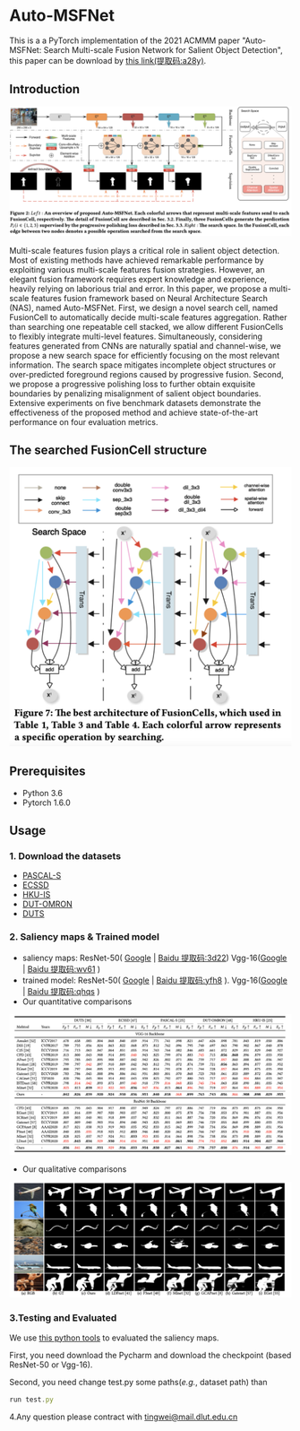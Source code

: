 # Auto-MSFNet

This is a a PyTorch implementation of the 2021 ACMMM paper "Auto-MSFNet: Search Multi-scale Fusion Network for Salient Object Detection", this paper can be download by [this link(提取码:a28y)](https://pan.baidu.com/s/14mLCSHXtnuXkjCmuu_9g8A).

## Introduction

![images/1.png](images/1.png)

Multi-scale features fusion plays a critical role in salient object detection. Most of existing methods have achieved remarkable performance by exploiting various multi-scale features fusion strategies. However, an elegant fusion framework requires expert knowledge and experience, heavily relying on laborious trial and error. In this paper, we propose a multi-scale features fusion framework based on Neural Architecture Search (NAS), named Auto-MSFNet. First, we design a novel search cell, named FusionCell to automatically decide multi-scale features aggregation. Rather than searching one repeatable cell stacked, we allow different FusionCells to flexibly integrate multi-level features. Simultaneously, considering features generated from CNNs are naturally spatial and channel-wise, we propose a new search space for efficiently focusing on the most relevant information. The search space mitigates incomplete object structures or over-predicted foreground regions caused by progressive fusion. Second, we propose a progressive polishing loss to further obtain exquisite boundaries by penalizing misalignment of salient object boundaries. Extensive experiments on five benchmark datasets demonstrate the effectiveness of the proposed method and achieve state-of-the-art performance on four evaluation metrics.

## The searched FusionCell structure

![images/2.png](images/2.png)

## Prerequisites

- Python 3.6
- Pytorch 1.6.0

## Usage

### 1. Download the datasets

- [PASCAL-S](http://cbi.gatech.edu/salobj/)
- [ECSSD](http://www.cse.cuhk.edu.hk/leojia/projects/hsaliency/dataset.html)
- [HKU-IS](https://i.cs.hku.hk/~gbli/deep_saliency.html)
- [DUT-OMRON](http://saliencydetection.net/dut-omron/)
- [DUTS](http://saliencydetection.net/duts/)

### 2. Saliency maps & Trained model

- saliency maps: ResNet-50( [Google](https://drive.google.com/file/d/1sX5NBhiFBj5SMgGvBYhPCTUsHi8XxwzA/view?usp=sharing) | [Baidu 提取码:3d22](https://pan.baidu.com/s/1eV8t5pDYnahIIV1gzhgEjg))     Vgg-16([Google](https://drive.google.com/file/d/1N8VqS0fGzmb81f4nG66ot7sNMsIKCUkh/view?usp=sharing) | [Baidu 提取码:wv61](https://pan.baidu.com/s/1ErQz8m4GH3Q4D6aDoaW14A) )
- trained model: ResNet-50( [Google](https://drive.google.com/file/d/1TkJOvCNBuOjydzW-ceJBfkyCutFbYbrc/view?usp=sharing) | [Baidu 提取码:yfh8](https://pan.baidu.com/s/12S43JG4bce4cgN47D5rUnw) ).     Vgg-16([Google](https://drive.google.com/file/d/1bZkU1nid_sQ8_eydRfCZOD5OCj-Vwiqk/view?usp=sharing) | [Baidu 提取码:qhqs](https://pan.baidu.com/s/1pONp-yFTdLkb0KrbjvWIcQ) )
- Our quantitative comparisons

![images/3.png](images/3.png)

- Our qualitative comparisons

![images/4.png](images/4.png)

### 3.Testing and Evaluated

We use [this python tools](https://github.com/lartpang/PySODEvalToolkit) to evaluated the saliency maps.

First, you need download the Pycharm and download the checkpoint (based ResNet-50 or Vgg-16).

Second, you need change test.py some paths(*e.g.*, dataset path)  than

```jsx
run test.py
```

4.Any question please contract with tingwei@mail.dlut.edu.cn
